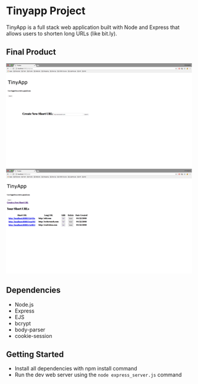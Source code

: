 # Tinyapp Project

TinyApp is a full stack web application built with Node and Express that allows users to shorten long URLs (like bit.ly).

## Final Product

!['Screenshot of Main URL Page'](https://github.com/MachoDhogo/TinyApp/blob/master/docs/create-new-url.png?raw=true)
!['Screenshot of Creating New Short URL'](https://github.com/MachoDhogo/TinyApp/blob/master/docs/urls-page.png?raw=true)

## Dependencies

- Node.js
- Express
- EJS
- bcrypt
- body-parser
- cookie-session

## Getting Started

- Install all dependencies with npm install command
- Run the dev web server using the `node express_server.js` command
